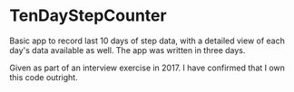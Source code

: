 # TenDayStepCounter
Basic app to record last 10 days of step data, with a detailed view of each day's data available as well. The app was written in three days.

Given as part of an interview exercise in 2017. I have confirmed that I own this code outright.
